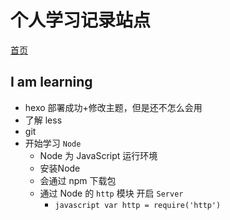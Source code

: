# 个人学习记录站点

[首页](https://blacksilkskirt.github.io/Bird/)

## I am learning

- hexo 部署成功+修改主题，但是还不怎么会用
- 了解 less
- git 
- 开始学习 `Node`
  + Node 为 JavaScript 运行环境
  + 安装Node
  + 会通过 npm 下载包 
  + 通过 Node 的 `http` 模块 开启 `Server`
    * ```javascript var http = require('http') ```
